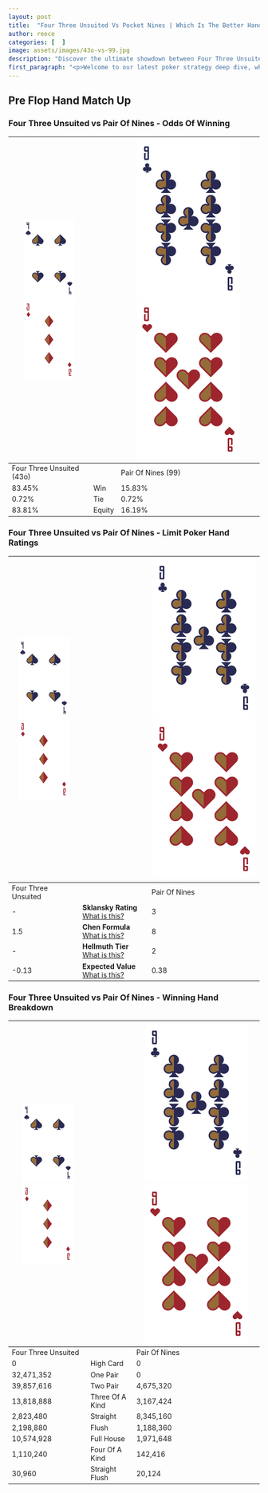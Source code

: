 ```yaml
---
layout: post
title:  "Four Three Unsuited Vs Pocket Nines | Which Is The Better Hand In Poker? A Complete Guide"
author: reece
categories: [  ]
image: assets/images/43o-vs-99.jpg
description: "Discover the ultimate showdown between Four Three Unsuited and Pair Of Nines in poker! Uncover the odds, strategies, and scenarios where one hand triumphs over the other. Get ready to up your poker game with this thrilling analysis."
first_paragraph: "<p>Welcome to our latest poker strategy deep dive, where we're pitting two distinct hands against each other in a high-stakes showdown: Four Three Unsuited vs Pair Of Nines.</p><p>In the dynamic world of poker, every decision counts, and knowing which hand holds the upper hand is key to your success at the table.</p><p>In this article, we'll dissect these two hands, explore the scenarios where one dominates the other, and equip you with the knowledge to make strategic choices that can tip the odds in your favor.</p><p>Get ready to unravel the intriguing dynamics of these poker hands and elevate your game to new heights.</p>"
---
```




[comment]: # (sp0)

## Pre Flop Hand Match Up

<div class="table hand-ratings" markdown="1"> 



### Four Three Unsuited vs Pair Of Nines - Odds Of Winning


    
| ![image info](assets/images/hand1/4.png) ![image info](assets/images/hand1/3o.png) |  | ![image info](assets/images/hand2/9.png) ![image info](assets/images/hand2/9o.png) |
| -------- | -------- | -------- |
| Four Three Unsuited (43o) |  | Pair Of Nines (99) |
| 83.45% | Win | 15.83% |
| 0.72% | Tie | 0.72% |
| 83.81% | Equity | 16.19% |




[comment]: # (sp1)



### Four Three Unsuited vs Pair Of Nines - Limit Poker Hand Ratings


    
| ![image info](assets/images/hand1/4.png) ![image info](assets/images/hand1/3o.png) |  | ![image info](assets/images/hand2/9.png) ![image info](assets/images/hand2/9o.png) |
| -------- | -------- | -------- |
| Four Three Unsuited |  | Pair Of Nines |
| - | **Sklansky Rating** [What is this?](/sklansky-rating-explained) | 3 |
| 1.5 | **Chen Formula** [What is this?](/chen-formula-explained) | 8 |
| - | **Hellmuth Tier** [What is this?](/Hellmuth-tier-explained) | 2 |
| -0.13 | **Expected Value** [What is this?](/expected-value-explained) | 0.38 |




[comment]: # (sp2)



### Four Three Unsuited vs Pair Of Nines - Winning Hand Breakdown


    
| ![image info](assets/images/hand1/4.png) ![image info](assets/images/hand1/3o.png) |  | ![image info](assets/images/hand2/9.png) ![image info](assets/images/hand2/9o.png) |
| -------- | -------- | -------- |
| Four Three Unsuited |  | Pair Of Nines |
| 0 | High Card | 0 |
| 32,471,352 | One Pair | 0 |
| 39,857,616 | Two Pair | 4,675,320 |
| 13,818,888 | Three Of A Kind | 3,167,424 |
| 2,823,480 | Straight | 8,345,160 |
| 2,198,880 | Flush | 1,188,360 |
| 10,574,928 | Full House | 1,971,648 |
| 1,110,240 | Four Of A Kind | 142,416 |
| 30,960 | Straight Flush | 20,124 |




[comment]: # (sp3)



</div>

[comment]: # (sp4)



[comment]: # (sp5)


